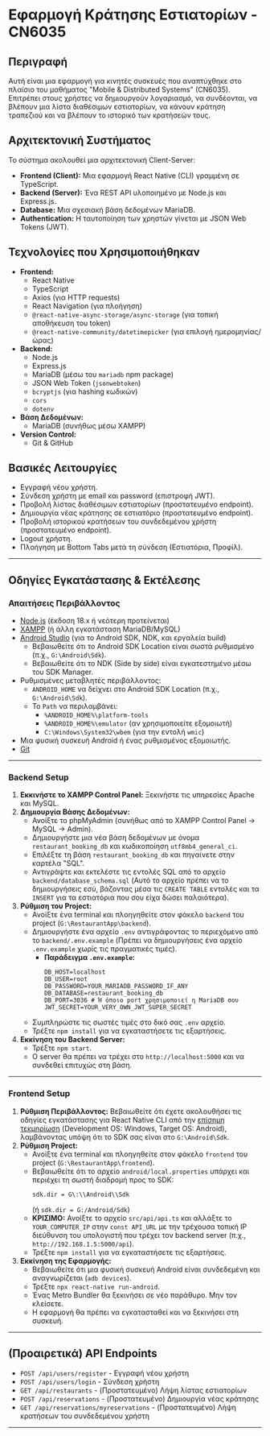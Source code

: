 # Εφαρμογή Κράτησης Εστιατορίων - CN6035

## Περιγραφή

Αυτή είναι μια εφαρμογή για κινητές συσκευές που αναπτύχθηκε στο πλαίσιο του μαθήματος "Mobile & Distributed Systems" (CN6035). Επιτρέπει στους χρήστες να δημιουργούν λογαριασμό, να συνδέονται, να βλέπουν μια λίστα διαθέσιμων εστιατορίων, να κάνουν κράτηση τραπεζιού και να βλέπουν το ιστορικό των κρατήσεών τους.

## Αρχιτεκτονική Συστήματος

Το σύστημα ακολουθεί μια αρχιτεκτονική Client-Server:
* **Frontend (Client):** Μια εφαρμογή React Native (CLI) γραμμένη σε TypeScript.
* **Backend (Server):** Ένα REST API υλοποιημένο με Node.js και Express.js.
* **Database:** Μια σχεσιακή βάση δεδομένων MariaDB.
* **Authentication:** Η ταυτοποίηση των χρηστών γίνεται με JSON Web Tokens (JWT).

## Τεχνολογίες που Χρησιμοποιήθηκαν

* **Frontend:**
    * React Native
    * TypeScript
    * Axios (για HTTP requests)
    * React Navigation (για πλοήγηση)
    * `@react-native-async-storage/async-storage` (για τοπική αποθήκευση του token)
    * `@react-native-community/datetimepicker` (για επιλογή ημερομηνίας/ώρας)
* **Backend:**
    * Node.js
    * Express.js
    * MariaDB (μέσω του `mariadb` npm package)
    * JSON Web Token (`jsonwebtoken`)
    * `bcryptjs` (για hashing κωδικών)
    * `cors`
    * `dotenv`
* **Βάση Δεδομένων:**
    * MariaDB (συνήθως μέσω XAMPP)
* **Version Control:**
    * Git & GitHub

## Βασικές Λειτουργίες

* Εγγραφή νέου χρήστη.
* Σύνδεση χρήστη με email και password (επιστροφή JWT).
* Προβολή λίστας διαθέσιμων εστιατορίων (προστατευμένο endpoint).
* Δημιουργία νέας κράτησης σε εστιατόριο (προστατευμένο endpoint).
* Προβολή ιστορικού κρατήσεων του συνδεδεμένου χρήστη (προστατευμένο endpoint).
* Logout χρήστη.
* Πλοήγηση με Bottom Tabs μετά τη σύνδεση (Εστιατόρια, Προφίλ).

---

## Οδηγίες Εγκατάστασης & Εκτέλεσης

### Απαιτήσεις Περιβάλλοντος

* [Node.js](https://nodejs.org/) (έκδοση 18.x ή νεότερη προτείνεται)
* [XAMPP](https://www.apachefriends.org/index.html) (ή άλλη εγκατάσταση MariaDB/MySQL)
* [Android Studio](https://developer.android.com/studio) (για το Android SDK, NDK, και εργαλεία build)
    * Βεβαιωθείτε ότι το Android SDK Location είναι σωστά ρυθμισμένο (π.χ., `G:\Android\Sdk`).
    * Βεβαιωθείτε ότι το NDK (Side by side) είναι εγκατεστημένο μέσω του SDK Manager.
* Ρυθμισμένες μεταβλητές περιβάλλοντος:
    * `ANDROID_HOME` να δείχνει στο Android SDK Location (π.χ., `G:\Android\Sdk`).
    * Το `Path` να περιλαμβάνει:
        * `%ANDROID_HOME%\platform-tools`
        * `%ANDROID_HOME%\emulator` (αν χρησιμοποιείτε εξομοιωτή)
        * `C:\Windows\System32\wbem` (για την εντολή `wmic`)
* Μια φυσική συσκευή Android ή ένας ρυθμισμένος εξομοιωτής.
* [Git](https://git-scm.com/)

---

### Backend Setup

1.  **Εκκινήστε το XAMPP Control Panel:** Ξεκινήστε τις υπηρεσίες Apache και MySQL.
2.  **Δημιουργία Βάσης Δεδομένων:**
    * Ανοίξτε το phpMyAdmin (συνήθως από το XAMPP Control Panel -> MySQL -> Admin).
    * Δημιουργήστε μια νέα βάση δεδομένων με όνομα `restaurant_booking_db` και κωδικοποίηση `utf8mb4_general_ci`.
    * Επιλέξτε τη βάση `restaurant_booking_db` και πηγαίνετε στην καρτέλα "SQL".
    * Αντιγράψτε και εκτελέστε τις εντολές SQL από το αρχείο `backend/database_schema.sql` (Αυτό το αρχείο πρέπει να το δημιουργήσεις εσύ, βάζοντας μέσα τις `CREATE TABLE` εντολές και τα `INSERT` για τα εστιατόρια που σου είχα δώσει παλαιότερα).
3.  **Ρύθμιση του Project:**
    * Ανοίξτε ένα terminal και πλοηγηθείτε στον φάκελο `backend` του project (`G:\RestaurantApp\backend`).
    * Δημιουργήστε ένα αρχείο `.env` αντιγράφοντας το περιεχόμενο από το `backend/.env.example` (Πρέπει να δημιουργήσεις ένα αρχείο `.env.example` χωρίς τις πραγματικές τιμές).
        * **Παράδειγμα `.env.example`:**
            ```env
            DB_HOST=localhost
            DB_USER=root
            DB_PASSWORD=YOUR_MARIADB_PASSWORD_IF_ANY
            DB_DATABASE=restaurant_booking_db
            DB_PORT=3036 # Ή όποιο port χρησιμοποιεί η MariaDB σου
            JWT_SECRET=YOUR_VERY_OWN_JWT_SUPER_SECRET
            ```
    * Συμπληρώστε τις σωστές τιμές στο δικό σας `.env` αρχείο.
    * Τρέξτε `npm install` για να εγκαταστήσετε τις εξαρτήσεις.
4.  **Εκκίνηση του Backend Server:**
    * Τρέξτε `npm start`.
    * Ο server θα πρέπει να τρέχει στο `http://localhost:5000` και να συνδεθεί επιτυχώς στη βάση.

---

### Frontend Setup

1.  **Ρύθμιση Περιβάλλοντος:** Βεβαιωθείτε ότι έχετε ακολουθήσει τις οδηγίες εγκατάστασης για React Native CLI από την [επίσημη τεκμηρίωση](https://reactnative.dev/docs/environment-setup) (Development OS: Windows, Target OS: Android), λαμβάνοντας υπόψη ότι το SDK σας είναι στο `G:\Android\Sdk`.
2.  **Ρύθμιση Project:**
    * Ανοίξτε ένα terminal και πλοηγηθείτε στον φάκελο `frontend` του project (`G:\RestaurantApp\frontend`).
    * Βεβαιωθείτε ότι το αρχείο `android/local.properties` υπάρχει και περιέχει τη σωστή διαδρομή προς το SDK:
        ```properties
        sdk.dir = G\:\\Android\\Sdk 
        ```
        (ή `sdk.dir = G:/Android/Sdk`)
    * **ΚΡΙΣΙΜΟ:** Ανοίξτε το αρχείο `src/api/api.ts` και αλλάξτε το `YOUR_COMPUTER_IP` στην `const API_URL` με την τρέχουσα τοπική IP διεύθυνση του υπολογιστή που τρέχει τον backend server (π.χ., `http://192.168.1.5:5000/api`).
    * Τρέξτε `npm install` για να εγκαταστήσετε τις εξαρτήσεις.
3.  **Εκκίνηση της Εφαρμογής:**
    * Βεβαιωθείτε ότι μια φυσική συσκευή Android είναι συνδεδεμένη και αναγνωρίζεται (`adb devices`).
    * Τρέξτε `npx react-native run-android`.
    * Ένας Metro Bundler θα ξεκινήσει σε νέο παράθυρο. Μην τον κλείσετε.
    * Η εφαρμογή θα πρέπει να εγκατασταθεί και να ξεκινήσει στη συσκευή.

---

## (Προαιρετικά) API Endpoints

* `POST /api/users/register` - Εγγραφή νέου χρήστη
* `POST /api/users/login` - Σύνδεση χρήστη
* `GET /api/restaurants` - (Προστατευμένο) Λήψη λίστας εστιατορίων
* `POST /api/reservations` - (Προστατευμένο) Δημιουργία νέας κράτησης
* `GET /api/reservations/myreservations` - (Προστατευμένο) Λήψη κρατήσεων του συνδεδεμένου χρήστη

---